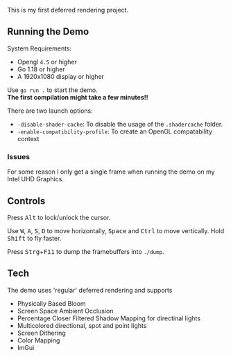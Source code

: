 This is my first deferred rendering project.

## Running the Demo

System Requirements:
- Opengl `4.5` or higher
- Go 1.18 or higher
- A 1920x1080 display or higher  

Use `go run .` to start the demo.   
**The first compilation might take a few minutes!!**

There are two launch options:

- `-disable-shader-cache`: To disable the usage of the `.shadercache` folder.
- `-enable-compatibility-profile`: To create an OpenGL compatability context

### Issues

For some reason I only get a single frame when running the demo on my Intel UHD Graphics.

## Controls

Press <kbd>Alt</kbd> to lock/unlock the cursor.

Use <kbd>W</kbd>, <kbd>A</kbd>, <kbd>S</kbd>, <kbd>D</kbd> to move horizontally, <kbd>Space</kbd> and <kbd>Ctrl</kbd> to move vertically. 
Hold <kbd>Shift</kbd> to fly faster.

Press <kbd>Strg</kbd>+<kbd>F11</kbd> to dump the framebuffers into `./dump`.

## Tech

The demo uses 'regular' deferred rendering and supports

- Physically Based Bloom
- Screen Space Ambient Occlusion
- Percentage Closer Filtered Shadow Mapping for directinal lights
- Multicolored directional, spot and point lights
- Screen Dithering
- Color Mapping
- ImGui
